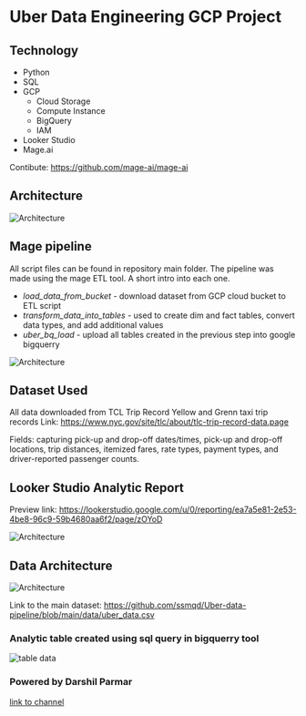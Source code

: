 
# Uber Data Engineering GCP Project

## Technology

- Python
- SQL
- GCP
    - Cloud Storage
    - Compute Instance
    - BigQuery
    - IAM
- Looker Studio 
- Mage.ai

Contibute: https://github.com/mage-ai/mage-ai

## Architecture

![Architecture](https://i.imgur.com/HQsOVxj.jpeg)

## Mage pipeline
All script files can be found in repository main folder. The pipeline was made using the mage ETL tool. A short intro into each one.
 - *load_data_from_bucket* - download dataset from GCP cloud bucket to ETL script
 - *transform_data_into_tables* - used to create dim and fact tables, convert data types, and add additional values
 - *uber_bq_load* - upload all tables created in the previous step into google bigquerry 

![Architecture](https://lh3.googleusercontent.com/u/4/drive-viewer/AEYmBYTYWirxazSB6RGbdv13PkvHnPjsYa_4XevMJD1gWe1QjF0H7R6Cn-7C2QKso3lHva31QHIFrDN2AJ0OoVqtidWZLjAc9g=w1317-h942)

## Dataset Used
All data downloaded from TCL Trip Record Yellow and Grenn taxi trip records
Link: https://www.nyc.gov/site/tlc/about/tlc-trip-record-data.page

Fields: capturing pick-up and drop-off dates/times, pick-up and drop-off locations, trip distances, itemized fares, rate types, payment types, and driver-reported passenger counts.


## Looker Studio Analytic Report

Preview link: https://lookerstudio.google.com/u/0/reporting/ea7a5e81-2e53-4be8-96c9-59b4680aa6f2/page/zOYoD

![Architecture](https://lh3.googleusercontent.com/u/4/drive-viewer/AEYmBYSHjD7IfFZFQ8ix4XwXTGn-50uAoQXomBWXeVlBXWAoz9-dEgF48yX16u1_drCYcxxz49mvjW3YoxQ7zOJbz133zT7S5A=w1317-h942)


## Data Architecture

![Architecture](https://lh3.googleusercontent.com/u/4/drive-viewer/AEYmBYSL2Xmp8TCU53WpnvKeW8-koyQIshmA28aZYHhtHNqySTWTng9AsSLRduWQMBRlKFVYb4RoQ1sHAa1roOJY3rORoJnNBw=w1872-h942)

Link to the main dataset: https://github.com/ssmqd/Uber-data-pipeline/blob/main/data/uber_data.csv

### Analytic table created using sql query in bigquerry tool
![table data](https://lh3.googleusercontent.com/u/4/drive-viewer/AEYmBYRCWXXFSur7k12gENSBJFOE55vB3uoKDpTWcAsPsAL_wfD3_ABQh4rhOD9FU_yMoKMvCsGH6QshqpHhfrFVUXFK-ZplEA=w1872-h942)
### Powered by Darshil Parmar


[link to channel](https://www.youtube.com/@DarshilParmar)

